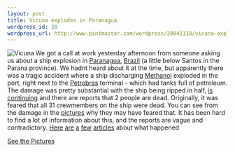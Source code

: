 ```yaml
--- 
layout: post
title: Vicuna explodes in Paranagua
wordpress_id: 28
wordpress_url: http://www.pintmaster.com/wordpress/20041118/vicuna-explodes-in-paranagua/
---
```

<img src="http://news.xinhuanet.com/english/2004-11/16/xinsrc_5121101170750203263403.jpg" alt="Vicuna" align="left"/>We got a call at work yesterday afternoon from someone asking us about a ship explosion in <a href="http://www.esteio.com.br/newsletters/imagens/006/c-srtm_pgua_mapa_g.gif">Paranagua</a>, <a href="http://www.lib.utexas.edu/maps/americas/brazil.jpg">Brazil</a> (a little below Santos in the Parana province). We hadnt heard about it at the time, but apparently there was a tragic accident where a ship discharging <a href="http://en.wikipedia.org/wiki/Methanol">Methanol</a> exploded in the port, right next to the <a href="http://www2.petrobras.com.br/ingles/index.asp">Petrobras</a> terminal - which had tanks full of petroleum. The damage was pretty substantial with the ship being ripped in half, <a href="http://www.smh.com.au/news/World/Oil-leak-in-Brazilian-port-after-ship-explosion/2004/11/18/1100718127631.html?oneclick=true">is continuing</a> and there are reports that 2 people are dead. Originally, it was feared that all 31 crewmembers on the ship were dead. You can see from the damage in the <a href="http://news.search.yahoo.com/search/news?p=vicuna&sm=Yahoo%21+Search&toggle=1&ei=UTF-8&c=news_photos&datesort=1">pictures</a> why they may have feared that. It has been hard to find a lot of information about this, and the reports are vague and contradictory. <a href="http://www.alertnet.org/thenews/newsdesk/N15659541.htm">Here</a> <a href="http://news.xinhuanet.com/english/2004-11/16/content_2226792.htm">are</a> <a href="http://www.mgn.com/news/hpndetails.cfm?id=17373">a</a> <a href="http://afr.com/articles/2004/11/18/1100718131647.html">few</a> <a href="http://www.businessinsurance.com/cgi-bin/news.pl?newsId=4669">articles</a> about what happened

<a href="http://www.pintmaster.com/Albums/Vicuna/">See the Pictures</a> 
